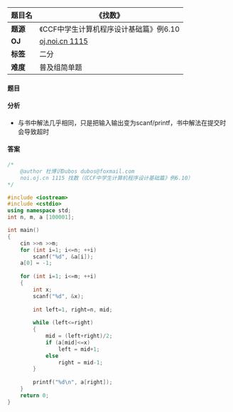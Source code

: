 |题目名|《找数》|  
|---|---|  
|**题源**|《CCF中学生计算机程序设计基础篇》例6.10|  
|**OJ**|[oj.noi.cn 1115](http://oj.noi.cn/oj/#main/show/1115)|  
|**标签**|二分|  
|**难度**|普及组简单题|  

#### 题目
#### 分析 
* 与书中解法几乎相同，只是把输入输出变为scanf/printf，书中解法在提交时会导致超时
#### 答案

```cpp
/*
	@author 杜博识Dubos dubos@foxmail.com
	noi.oj.cn 1115 找数（《CCF中学生计算机程序设计基础篇》例6.10） 
*/

#include <iostream>
#include <cstdio>
using namespace std;
int n, m, a [100001];

int main()
{
	cin >>n >>m;
	for (int i=1; i<=n; ++i)
		scanf("%d", &a[i]);
	a[0] = -1;
			
	for (int i=1; i<=m; ++i)
	{
		int x;
		scanf("%d", &x);
		
		int left=1, right=n, mid;
		
		while (left<=right)
		{
			mid = (left+right)/2;
			if (a[mid]<=x)
				left = mid+1;
			else
				right = mid-1;
		}
		
		printf("%d\n", a[right]);
	}
	return 0;
}
```
